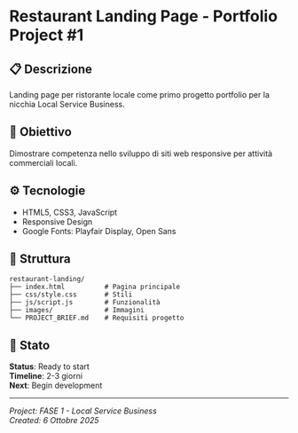 # Restaurant Landing Page - Portfolio Project #1

## 📋 Descrizione
Landing page per ristorante locale come primo progetto portfolio per la nicchia Local Service Business.

## 🎯 Obiettivo
Dimostrare competenza nello sviluppo di siti web responsive per attività commerciali locali.

## ⚙️ Tecnologie
- HTML5, CSS3, JavaScript
- Responsive Design
- Google Fonts: Playfair Display, Open Sans

## 📁 Struttura
```
restaurant-landing/
├── index.html          # Pagina principale
├── css/style.css       # Stili
├── js/script.js        # Funzionalità
├── images/             # Immagini
└── PROJECT_BRIEF.md    # Requisiti progetto
```

## 🚀 Stato
**Status**: Ready to start  
**Timeline**: 2-3 giorni  
**Next**: Begin development

---

*Project: FASE 1 - Local Service Business*  
*Created: 6 Ottobre 2025*